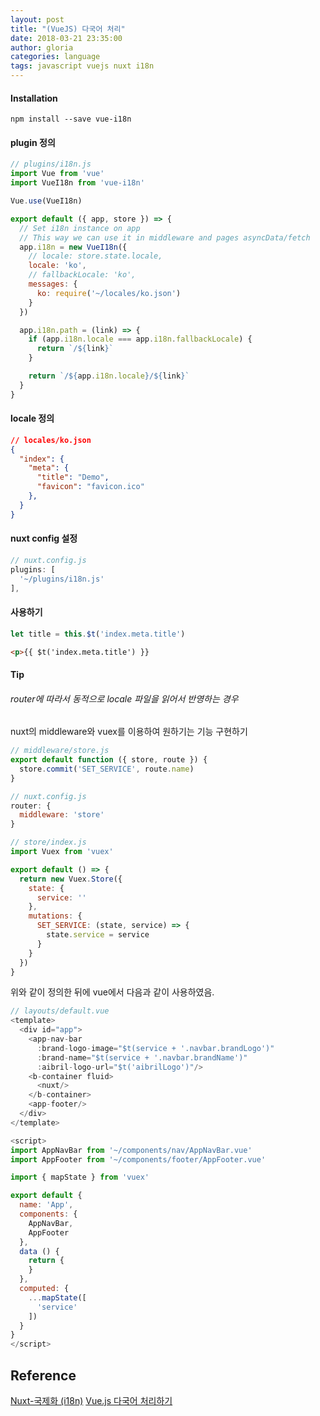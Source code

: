 ```yaml
---
layout: post
title: "(VueJS) 다국어 처리"
date: 2018-03-21 23:35:00
author: gloria
categories: language
tags: javascript vuejs nuxt i18n
---
```


#### Installation
```
npm install --save vue-i18n
```

#### plugin 정의
```javascript
// plugins/i18n.js
import Vue from 'vue'
import VueI18n from 'vue-i18n'

Vue.use(VueI18n)

export default ({ app, store }) => {
  // Set i18n instance on app
  // This way we can use it in middleware and pages asyncData/fetch
  app.i18n = new VueI18n({
    // locale: store.state.locale,
    locale: 'ko',
    // fallbackLocale: 'ko',
    messages: {
      ko: require('~/locales/ko.json')
    }
  })

  app.i18n.path = (link) => {
    if (app.i18n.locale === app.i18n.fallbackLocale) {
      return `/${link}`
    }

    return `/${app.i18n.locale}/${link}`
  }
}
```

#### locale 정의
```json
// locales/ko.json
{
  "index": {
    "meta": {
      "title": "Demo",
      "favicon": "favicon.ico"
    },
  }
}
```

#### nuxt config 설정
```javascript
// nuxt.config.js
plugins: [
  '~/plugins/i18n.js'
],
```

#### 사용하기
```javascript
let title = this.$t('index.meta.title')
```
```html
<p>{{ $t('index.meta.title') }}
```

#### Tip
###### router에 따라서 동적으로 locale 파일을 읽어서 반영하는 경우
nuxt의 middleware와 vuex를 이용하여 원하기는 기능 구현하기
```javascript
// middleware/store.js
export default function ({ store, route }) {
  store.commit('SET_SERVICE', route.name)
}

// nuxt.config.js
router: {
  middleware: 'store'
}

// store/index.js
import Vuex from 'vuex'

export default () => {
  return new Vuex.Store({
    state: {
      service: ''
    },
    mutations: {
      SET_SERVICE: (state, service) => {
        state.service = service
      }
    }
  })
}

```

위와 같이 정의한 뒤에 vue에서 다음과 같이 사용하였음.
```javascript
// layouts/default.vue
<template>
  <div id="app">
    <app-nav-bar
      :brand-logo-image="$t(service + '.navbar.brandLogo')"
      :brand-name="$t(service + '.navbar.brandName')"
      :aibril-logo-url="$t('aibrilLogo')"/>
    <b-container fluid>
      <nuxt/>
    </b-container>
    <app-footer/>
  </div>
</template>

<script>
import AppNavBar from '~/components/nav/AppNavBar.vue'
import AppFooter from '~/components/footer/AppFooter.vue'

import { mapState } from 'vuex'

export default {
  name: 'App',
  components: {
    AppNavBar,
    AppFooter
  },
  data () {
    return {
    }
  },
  computed: {
    ...mapState([
      'service'
    ])
  }
}
</script>
```

## Reference
[Nuxt-국제화 (i18n)](https://ko.nuxtjs.org/examples/i18n/)
[Vue.js 다국어 처리하기](https://jscript.me/2017/10/17/vue-js-%EB%8B%A4%EA%B5%AD%EC%96%B4-%EC%B2%98%EB%A6%AC%ED%95%98%EA%B8%B0/)
